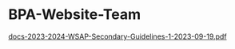 # BPA-Website-Team
[docs-2023-2024-WSAP-Secondary-Guidelines-1-2023-09-19.pdf](https://github.com/Lawman4/BPA-Website-Team/files/13327216/docs-2023-2024-WSAP-Secondary-Guidelines-1-2023-09-19.pdf)
